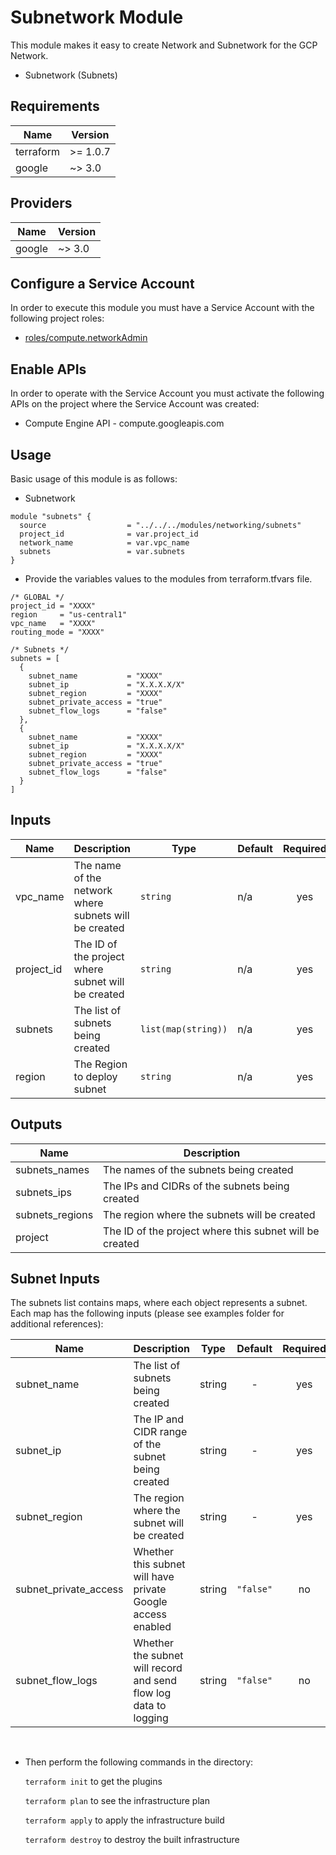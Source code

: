 # Subnetwork Module

This module makes it easy to create Network and Subnetwork for the GCP Network.

- Subnetwork (Subnets)

## Requirements

| Name | Version |
|------|---------|
| terraform | >= 1.0.7 |
| google | ~> 3.0 |

## Providers

| Name | Version |
|------|---------|
| google | ~> 3.0 |


## Configure a Service Account

In order to execute this module you must have a Service Account with the
following project roles:

- [roles/compute.networkAdmin](https://cloud.google.com/nat/docs/using-nat#iam_permissions)

## Enable APIs

In order to operate with the Service Account you must activate the following APIs on the project where the Service Account was created:

- Compute Engine API - compute.googleapis.com


## Usage

Basic usage of this module is as follows:

* Subnetwork

```hcl
module "subnets" {
  source                  = "../../../modules/networking/subnets"
  project_id              = var.project_id
  network_name            = var.vpc_name  
  subnets                 = var.subnets
}
```

* Provide the variables values to the modules from terraform.tfvars file.

```hcl
/* GLOBAL */
project_id = "XXXX"
region     = "us-central1"
vpc_name   = "XXXX"
routing_mode = "XXXX"

/* Subnets */
subnets = [
  {
    subnet_name           = "XXXX"
    subnet_ip             = "X.X.X.X/X"
    subnet_region         = "XXXX"
    subnet_private_access = "true"
    subnet_flow_logs      = "false"
  },
  {
    subnet_name           = "XXXX"
    subnet_ip             = "X.X.X.X/X"
    subnet_region         = "XXXX"
    subnet_private_access = "true"
    subnet_flow_logs      = "false"
  }
]
```

## Inputs

| Name | Description | Type | Default | Required |
|------|-------------|------|---------|:--------:|
| vpc\_name | The name of the network where subnets will be created | `string` | n/a | yes |
| project\_id | The ID of the project where subnet will be created | `string` | n/a | yes |
| subnets | The list of subnets being created | `list(map(string))` | n/a | yes |
| region | The Region to deploy subnet | `string` | n/a | yes | 


## Outputs

| Name | Description |
|------|-------------|
| subnets_names | The names of the subnets being created |
| subnets_ips | The IPs and CIDRs of the subnets being created |
| subnets_regions | The region where the subnets will be created |
| project | The ID of the project where this subnet will be created |


## Subnet Inputs

The subnets list contains maps, where each object represents a subnet. Each map has the following inputs (please see examples folder for additional references):

| Name                         | Description                                                                                                     |  Type  |         Default          | Required |
| ---------------------------- | --------------------------------------------------------------------------------------------------------------- | :----: | :----------------------: | :------: |
| subnet\_name                 | The list of subnets being created                                                                            | string |            -             |   yes    |
| subnet\_ip                   | The IP and CIDR range of the subnet being created                                                               | string |            -             |   yes    |
| subnet\_region               | The region where the subnet will be created                                                                     | string |            -             |   yes    |
| subnet\_private\_access      | Whether this subnet will have private Google access enabled                                                     | string |        `"false"`         |    no    |
| subnet\_flow\_logs           | Whether the subnet will record and send flow log data to logging                                                | string |        `"false"`         |    no    |


<br>

* Then perform the following commands in the directory:

   `terraform init` to get the plugins

   `terraform plan` to see the infrastructure plan

   `terraform apply` to apply the infrastructure build

   `terraform destroy` to destroy the built infrastructure
